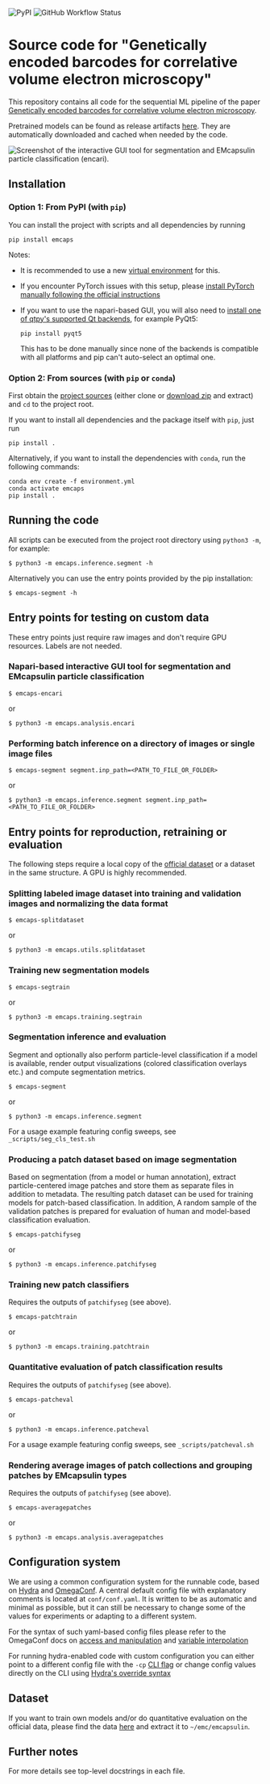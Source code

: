 ![PyPI](https://img.shields.io/pypi/v/emcaps) ![GitHub Workflow Status](https://img.shields.io/github/actions/workflow/status/StructuralNeurobiologyLab/emcaps/python-publish.yml)

# Source code for "Genetically encoded barcodes for correlative volume electron microscopy"

This repository contains all code for the sequential ML pipeline of the paper [Genetically encoded barcodes for correlative volume electron microscopy](https://www.nature.com/articles/s41587-023-01713-y).

Pretrained models can be found as release artifacts [here](https://github.com/StructuralNeurobiologyLab/emcaps/releases/tag/models). They are automatically downloaded and cached when needed by the code.

![Screenshot of the interactive GUI tool for segmentation and EMcapsulin particle classification (encari).](encari-screenshot.jpg)


## Installation

### Option 1: From PyPI (with `pip`)

You can install the project with scripts and all dependencies by running

    pip install emcaps


Notes:
- It is recommended to use a new [virtual environment](https://virtualenv.pypa.io/en/latest/) for this.

- If you encounter PyTorch issues with this setup, please [install PyTorch manually following the official instructions](https://pytorch.org/get-started/locally/)

- If you want to use the napari-based GUI, you will also need to [install one of qtpy's supported Qt backends](https://github.com/spyder-ide/qtpy/blob/master/README.md#requirements), for example PyQt5:

      pip install pyqt5

    This has to be done manually since none of the backends is compatible with all platforms and pip can't auto-select an optimal one.


### Option 2: From sources (with `pip` or `conda`)

First obtain the [project sources](https://github.com/StructuralNeurobiologyLab/emcaps) (either clone or [download zip](https://github.com/StructuralNeurobiologyLab/emcaps/archive/refs/heads/master.zip) and extract) and `cd` to the project root.

If you want to install all dependencies and the package itself with `pip`, just run

    pip install .


Alternatively, if you want to install the dependencies with `conda`, run the following commands:

    conda env create -f environment.yml
    conda activate emcaps
    pip install .


## Running the code

All scripts can be executed from the project root directory using `python3 -m`, for example:

    $ python3 -m emcaps.inference.segment -h

Alternatively you can use the entry points provided by the pip installation:

    $ emcaps-segment -h


## Entry points for testing on custom data

These entry points just require raw images and don't require GPU resources. Labels are not needed.

### Napari-based interactive GUI tool for segmentation and EMcapsulin particle classification

    $ emcaps-encari

or

    $ python3 -m emcaps.analysis.encari

### Performing batch inference on a directory of images or single image files

    $ emcaps-segment segment.inp_path=<PATH_TO_FILE_OR_FOLDER>

or

    $ python3 -m emcaps.inference.segment segment.inp_path=<PATH_TO_FILE_OR_FOLDER>


## Entry points for reproduction, retraining or evaluation

The following steps require a local copy of the [official dataset](#dataset) or a dataset in the same structure. A GPU is highly recommended.


### Splitting labeled image dataset into training and validation images and normalizing the data format

    $ emcaps-splitdataset

or

    $ python3 -m emcaps.utils.splitdataset

### Training new segmentation models

    $ emcaps-segtrain

or

    $ python3 -m emcaps.training.segtrain

### Segmentation inference and evaluation

Segment and optionally also perform particle-level classification if a model is available, render output visualizations (colored classification overlays etc.) and compute segmentation metrics.

    $ emcaps-segment

or

    $ python3 -m emcaps.inference.segment

For a usage example featuring config sweeps, see `_scripts/seg_cls_test.sh`

### Producing a patch dataset based on image segmentation

Based on segmentation (from a model or human annotation), extract particle-centered image patches and store them as separate files in addition to metadata. The resulting patch dataset can be used for training models for patch-based classification. In addition, A random sample of the validation patches is prepared for evaluation of human and model-based classification evaluation.

    $ emcaps-patchifyseg

or

    $ python3 -m emcaps.inference.patchifyseg

### Training new patch classifiers

Requires the outputs of `patchifyseg` (see above).

    $ emcaps-patchtrain

or

    $ python3 -m emcaps.training.patchtrain

### Quantitative evaluation of patch classification results

Requires the outputs of `patchifyseg` (see above).

    $ emcaps-patcheval

or

    $ python3 -m emcaps.inference.patcheval

For a usage example featuring config sweeps, see `_scripts/patcheval.sh`

### Rendering average images of patch collections and grouping patches by EMcapsulin types

Requires the outputs of `patchifyseg` (see above).

    $ emcaps-averagepatches

or

    $ python3 -m emcaps.analysis.averagepatches


## Configuration system

We are using a common configuration system for the runnable code, based on [Hydra](https://hydra.cc/docs/1.2/intro/) and [OmegaConf](https://omegaconf.readthedocs.io/en/2.2_branch/).
A central default config file with explanatory comments is located at `conf/conf.yaml`.
It is written to be as automatic and minimal as possible, but it can still be necessary to change some of the values for experiments or adapting to a different system.

For the syntax of such yaml-based config files please refer to the OmegaConf docs on [access and manipulation](https://omegaconf.readthedocs.io/en/2.2_branch/usage.html#access-and-manipulation) and [variable interpolation](https://omegaconf.readthedocs.io/en/2.2_branch/usage.html#variable-interpolation)

For running hydra-enabled code with custom configuration you can either point to a different config file with the `-cp` [CLI flag](https://hydra.cc/docs/1.2/advanced/hydra-command-line-flags/) or change config values directly on the CLI using [Hydra's override syntax](https://hydra.cc/docs/1.2/advanced/override_grammar/basic/)


## Dataset

If you want to train own models and/or do quantitative evaluation on the official data, please find the data [here](https://drive.google.com/drive/folders/1S-dwZx0kHY3HuIiAXMyFlezsfOJmwYut?usp=share_link) and extract it to `~/emc/emcapsulin`.



## Further notes

For more details see top-level docstrings in each file.
